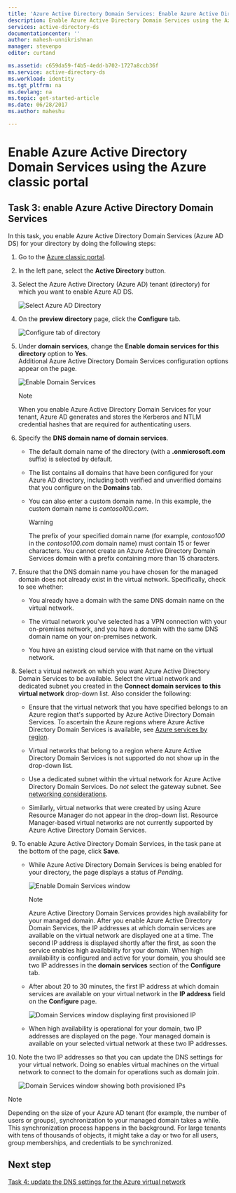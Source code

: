 ```yaml
---
title: 'Azure Active Directory Domain Services: Enable Azure Active Directory Domain Services | Microsoft Docs'
description: Enable Azure Active Directory Domain Services using the Azure classic portal
services: active-directory-ds
documentationcenter: ''
author: mahesh-unnikrishnan
manager: stevenpo
editor: curtand

ms.assetid: c659da59-f4b5-4edd-b702-1727a8ccb36f
ms.service: active-directory-ds
ms.workload: identity
ms.tgt_pltfrm: na
ms.devlang: na
ms.topic: get-started-article
ms.date: 06/28/2017
ms.author: maheshu

---
```

# Enable Azure Active Directory Domain Services using the Azure classic portal

## Task 3: enable Azure Active Directory Domain Services
In this task, you enable Azure Active Directory Domain Services (Azure AD DS) for your directory by doing the following steps:

1. Go to the [Azure classic portal](https://manage.windowsazure.com).
2. In the left pane, select the **Active Directory** button.
3. Select the Azure Active Directory (Azure AD) tenant (directory) for which you want to enable Azure AD DS.

    ![Select Azure AD Directory](./media/active-directory-domain-services-getting-started/select-aad-directory.png)
4. On the **preview directory** page, click the **Configure** tab.

    ![Configure tab of directory](./media/active-directory-domain-services-getting-started/configure-tab.png)
5. Under **domain services**, change the **Enable domain services for this directory** option to **Yes**.  
    Additional Azure Active Directory Domain Services configuration options appear on the page.

    ![Enable Domain Services](./media/active-directory-domain-services-getting-started/enable-domain-services.png)

   > [!NOTE]
   > When you enable Azure Active Directory Domain Services for your tenant, Azure AD generates and stores the Kerberos and NTLM credential hashes that are required for authenticating users.
   >
   >
6. Specify the **DNS domain name of domain services**.

   * The default domain name of the directory (with a **.onmicrosoft.com** suffix) is selected by default.

   * The list contains all domains that have been configured for your Azure AD directory, including both verified and unverified domains that you configure on the **Domains** tab.

   * You can also enter a custom domain name. In this example, the custom domain name is *contoso100.com*.

     > [!WARNING]
     > The prefix of your specified domain name (for example, *contoso100* in the *contoso100.com* domain name) must contain 15 or fewer characters. You cannot create an Azure Active Directory Domain Services domain with a prefix containing more than 15 characters.
     >
     >
7. Ensure that the DNS domain name you have chosen for the managed domain does not already exist in the virtual network. Specifically, check to see whether:

   * You already have a domain with the same DNS domain name on the virtual network.

   * The virtual network you've selected has a VPN connection with your on-premises network, and you have a domain with the same DNS domain name on your on-premises network.

   * You have an existing cloud service with that name on the virtual network.
8. Select a virtual network on which you want Azure Active Directory Domain Services to be available. Select the virtual network and dedicated subnet you created in the **Connect domain services to this virtual network** drop-down list. Also consider the following:

   * Ensure that the virtual network that you have specified belongs to an Azure region that's supported by Azure Active Directory Domain Services. To ascertain the Azure regions where Azure Active Directory Domain Services is available, see [Azure services by region](https://azure.microsoft.com/regions/#services/).

   * Virtual networks that belong to a region where Azure Active Directory Domain Services is not supported do not show up in the drop-down list.

   * Use a dedicated subnet within the virtual network for Azure Active Directory Domain Services. Do *not* select the gateway subnet. See [networking considerations](active-directory-ds-networking.md).

   * Similarly, virtual networks that were created by using Azure Resource Manager do not appear in the drop-down list. Resource Manager-based virtual networks are not currently supported by Azure Active Directory Domain Services.
9. To enable Azure Active Directory Domain Services, in the task pane at the bottom of the page, click **Save**.
    * While Azure Active Directory Domain Services is being enabled for your directory, the page displays a status of *Pending*.

        ![Enable Domain Services window](./media/active-directory-domain-services-getting-started/enable-domain-services-pendingstate.png)

        > [!NOTE]
        > Azure Active Directory Domain Services provides high availability for your managed domain. After you enable Azure Active Directory Domain Services, the IP addresses at which domain services are available on the virtual network are displayed one at a time. The second IP address is displayed shortly after the first, as soon the service enables high availability for your domain. When high availability is configured and active for your domain, you should see two IP addresses in the **domain services** section of the **Configure** tab.
        >
        >
    * After about 20 to 30 minutes, the first IP address at which domain services are available on your virtual network in the **IP address** field on the **Configure** page.

        ![Domain Services window displaying first provisioned IP](./media/active-directory-domain-services-getting-started/domain-services-enabled-firstdc-available.png)
    * When high availability is operational for your domain, two IP addresses are displayed on the page. Your managed domain is available on your selected virtual network at these two IP addresses.

10. Note the two IP addresses so that you can update the DNS settings for your virtual network. Doing so enables virtual machines on the virtual network to connect to the domain for operations such as domain join.

    ![Domain Services window showing both provisioned IPs](./media/active-directory-domain-services-getting-started/domain-services-enabled-bothdcs-available.png)

> [!NOTE]
> Depending on the size of your Azure AD tenant (for example, the number of users or groups), synchronization to your managed domain takes a while. This synchronization process happens in the background. For large tenants with tens of thousands of objects, it might take a day or two for all users, group memberships, and credentials to be synchronized.
>
>

## Next step
[Task 4: update the DNS settings for the Azure virtual network](active-directory-ds-getting-started-update-dns.md)
